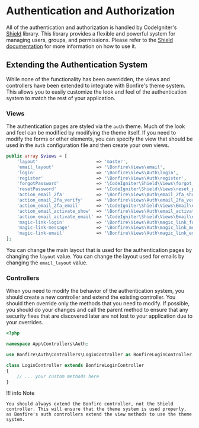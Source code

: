 # Authentication and Authorization

All of the authentication and authorization is handled by CodeIgniter's [Shield](https://shield.codeigniter.com) library. This library provides a flexible and powerful system for managing users, groups, and permissions. Please refer to the [Shield documentation](https://shield.codeigniter.com) for more information on how to use it.

## Extending the Authentication System

While none of the functionality has been overridden, the views and controllers have been extended to integrate with Bonfire's theme system. This allows you to easily customize the look and feel of the authentication system to match the rest of your application.

### Views

The authentication pages are styled via the `auth` theme. Much of the look and feel can be modified by modifying the theme itself. If you need to modify the forms or other elements, you can specify the view that should be used in the `Auth` configuration file and then create your own views.

```php
public array $views = [
    'layout'                      => 'master',
    'email_layout'                => '\Bonfire\Views\email',
    'login'                       => '\Bonfire\Views\Auth\login',
    'register'                    => '\Bonfire\Views\Auth\register',
    'forgotPassword'              => '\CodeIgniter\Shield\Views\forgot_password',
    'resetPassword'               => '\CodeIgniter\Shield\Views\reset_password',
    'action_email_2fa'            => '\Bonfire\Views\Auth\email_2fa_show',
    'action_email_2fa_verify'     => '\Bonfire\Views\Auth\email_2fa_verify',
    'action_email_2fa_email'      => '\CodeIgniter\Shield\Views\Email\email_2fa_email',
    'action_email_activate_show'  => '\Bonfire\Views\Auth\email_activate_show',
    'action_email_activate_email' => '\CodeIgniter\Shield\Views\Email\email_activate_email',
    'magic-link-login'            => '\Bonfire\Views\Auth\magic_link_form',
    'magic-link-message'          => '\Bonfire\Views\Auth\magic_link_message',
    'magic-link-email'            => '\Bonfire\Views\Auth\magic_link_email',
];
```

You can change the main layout that is used for the authentication pages by changing the `layout` value. You can change the layout used for emails by changing the `email_layout` value.

### Controllers

When you need to modify the behavior of the authentication system, you should create a new controller and extend the existing controller. You should then override only the methods that you need to modify. If possible, you should do your changes and call the parent method to ensure that any security fixes that are discovered later are not lost to your application due to your overrides.

```php
<?php

namespace App\Controllers\Auth;

use Bonfire\Auth\Controllers\LoginController as BonfireLoginController;

class LoginController extends BonfireLoginController
{
    // ... your custom methods here
}
```

!!! info Note

    You should always extend the Bonfire controller, not the Shield controller. This will ensure that the theme system is used properly, as Bonfire's auth controllers extend the view methods to use the theme system.
